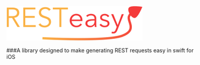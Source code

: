 ![Resteast](https://github.com/Benkracker/RESTeasy/blob/master/RESTeasy_logo.png)

###A library designed to make generating REST requests easy in swift for iOS
